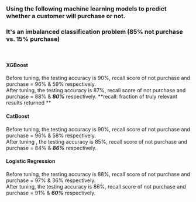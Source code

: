 ### Using the following machine learning models to predict whether a customer will purchase or not.
### It's an imbalanced classification problem (85% not purchase vs. 15% purchase)
<br>

#### **XGBoost**
Before tuning, the testing accuracy is 90%, recall score of not purchase and purchase = 96% & 59% respectively. <br>
After tuning, the testing accuracy is 87%, recall score of not purchase and purchase = 88% & ***80%*** respectively.
**recall: fraction of truly relevant results returned **

#### **CatBoost**
Before tuning, the testing accuracy is 90%, recall score of not purchase and purchase = 96% & 58% respectively. <br>
After tuning , the testing accuracy is 85%, recall score of not purchase and purchase = 84% & ***86%*** respectively.

#### **Logistic Regression**
Before tuning, the testing accuracy is 88%, recall score of not purchase and purchase = 97% & 36% respectively. <br>
After tuning, the testing accuracy is 86%, recall score of not purchase and purchase = 91% & ***60%*** respectively.
